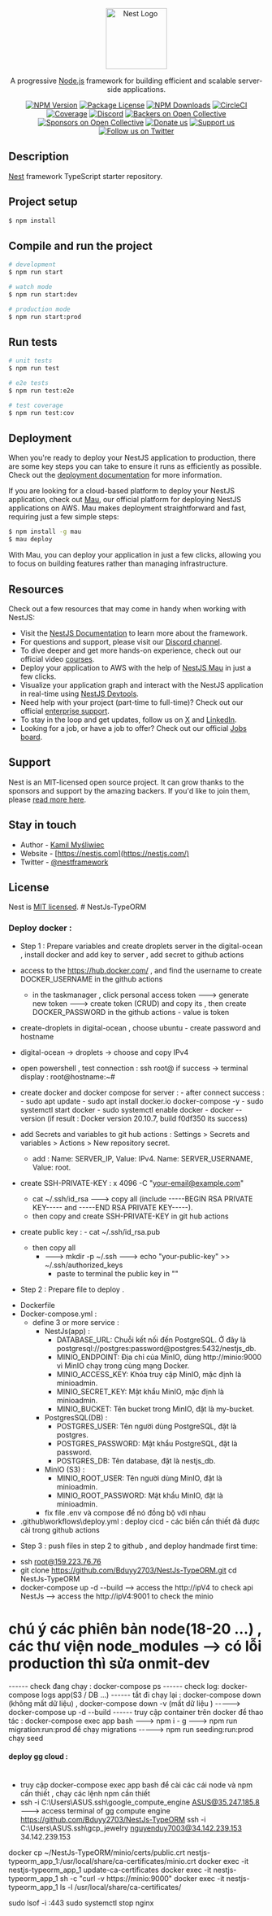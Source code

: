 <p align="center">
  <a href="http://nestjs.com/" target="blank"><img src="https://nestjs.com/img/logo-small.svg" width="120" alt="Nest Logo" /></a>
</p>

[circleci-image]: https://img.shields.io/circleci/build/github/nestjs/nest/master?token=abc123def456
[circleci-url]: https://circleci.com/gh/nestjs/nest

  <p align="center">A progressive <a href="http://nodejs.org" target="_blank">Node.js</a> framework for building efficient and scalable server-side applications.</p>
    <p align="center">
<a href="https://www.npmjs.com/~nestjscore" target="_blank"><img src="https://img.shields.io/npm/v/@nestjs/core.svg" alt="NPM Version" /></a>
<a href="https://www.npmjs.com/~nestjscore" target="_blank"><img src="https://img.shields.io/npm/l/@nestjs/core.svg" alt="Package License" /></a>
<a href="https://www.npmjs.com/~nestjscore" target="_blank"><img src="https://img.shields.io/npm/dm/@nestjs/common.svg" alt="NPM Downloads" /></a>
<a href="https://circleci.com/gh/nestjs/nest" target="_blank"><img src="https://img.shields.io/circleci/build/github/nestjs/nest/master" alt="CircleCI" /></a>
<a href="https://coveralls.io/github/nestjs/nest?branch=master" target="_blank"><img src="https://coveralls.io/repos/github/nestjs/nest/badge.svg?branch=master#9" alt="Coverage" /></a>
<a href="https://discord.gg/G7Qnnhy" target="_blank"><img src="https://img.shields.io/badge/discord-online-brightgreen.svg" alt="Discord"/></a>
<a href="https://opencollective.com/nest#backer" target="_blank"><img src="https://opencollective.com/nest/backers/badge.svg" alt="Backers on Open Collective" /></a>
<a href="https://opencollective.com/nest#sponsor" target="_blank"><img src="https://opencollective.com/nest/sponsors/badge.svg" alt="Sponsors on Open Collective" /></a>
  <a href="https://paypal.me/kamilmysliwiec" target="_blank"><img src="https://img.shields.io/badge/Donate-PayPal-ff3f59.svg" alt="Donate us"/></a>
    <a href="https://opencollective.com/nest#sponsor"  target="_blank"><img src="https://img.shields.io/badge/Support%20us-Open%20Collective-41B883.svg" alt="Support us"></a>
  <a href="https://twitter.com/nestframework" target="_blank"><img src="https://img.shields.io/twitter/follow/nestframework.svg?style=social&label=Follow" alt="Follow us on Twitter"></a>
</p>
  <!--[![Backers on Open Collective](https://opencollective.com/nest/backers/badge.svg)](https://opencollective.com/nest#backer)
  [![Sponsors on Open Collective](https://opencollective.com/nest/sponsors/badge.svg)](https://opencollective.com/nest#sponsor)-->

## Description

[Nest](https://github.com/nestjs/nest) framework TypeScript starter repository.

## Project setup

```bash
$ npm install
```

## Compile and run the project

```bash
# development
$ npm run start

# watch mode
$ npm run start:dev

# production mode
$ npm run start:prod
```

## Run tests

```bash
# unit tests
$ npm run test

# e2e tests
$ npm run test:e2e

# test coverage
$ npm run test:cov
```

## Deployment

When you're ready to deploy your NestJS application to production, there are some key steps you can take to ensure it runs as efficiently as possible. Check out the [deployment documentation](https://docs.nestjs.com/deployment) for more information.

If you are looking for a cloud-based platform to deploy your NestJS application, check out [Mau](https://mau.nestjs.com), our official platform for deploying NestJS applications on AWS. Mau makes deployment straightforward and fast, requiring just a few simple steps:

```bash
$ npm install -g mau
$ mau deploy
```

With Mau, you can deploy your application in just a few clicks, allowing you to focus on building features rather than managing infrastructure.

## Resources

Check out a few resources that may come in handy when working with NestJS:

- Visit the [NestJS Documentation](https://docs.nestjs.com) to learn more about the framework.
- For questions and support, please visit our [Discord channel](https://discord.gg/G7Qnnhy).
- To dive deeper and get more hands-on experience, check out our official video [courses](https://courses.nestjs.com/).
- Deploy your application to AWS with the help of [NestJS Mau](https://mau.nestjs.com) in just a few clicks.
- Visualize your application graph and interact with the NestJS application in real-time using [NestJS Devtools](https://devtools.nestjs.com).
- Need help with your project (part-time to full-time)? Check out our official [enterprise support](https://enterprise.nestjs.com).
- To stay in the loop and get updates, follow us on [X](https://x.com/nestframework) and [LinkedIn](https://linkedin.com/company/nestjs).
- Looking for a job, or have a job to offer? Check out our official [Jobs board](https://jobs.nestjs.com).

## Support

Nest is an MIT-licensed open source project. It can grow thanks to the sponsors and support by the amazing backers. If you'd like to join them, please [read more here](https://docs.nestjs.com/support).

## Stay in touch

- Author - [Kamil Myśliwiec](https://twitter.com/kammysliwiec)
- Website - [https://nestjs.com](https://nestjs.com/)
- Twitter - [@nestframework](https://twitter.com/nestframework)

## License

Nest is [MIT licensed](https://github.com/nestjs/nest/blob/master/LICENSE).
#   N e s t J s - T y p e O R M 
 
 


### Deploy docker :

* Step 1 : Prepare variables and create droplets server in the digital-ocean , install docker and add key to server , add secret to github actions

 - access to the https://hub.docker.com/ , and find the username to create DOCKER_USERNAME in the github actions 
    - in the taskmanager , click personal access token ---> generate new token ---> create token (CRUD) and copy its ,  then create DOCKER_PASSWORD in the github actions - value is token 

 - create-droplets in digital-ocean , choose ubuntu - create password and hostname  
 - digital-ocean -> droplets -> choose and copy IPv4 
 - open powershell , test connection : ssh root@<IPv4> if success -> terminal display : root@hostname:~#

 - create docker and docker compose for server : - after connect success : 
                                                 - sudo apt update
                                                 - sudo apt install docker.io docker-compose -y
                                                 - sudo systemctl start docker 
                                                 - sudo systemctl enable docker
                                                 - docker --version (if result : Docker version 20.10.7, build f0df350 its success)

- add Secrets and variables to git hub actions : Settings > Secrets and variables > Actions > New repository secret.
    - add : Name: SERVER_IP, Value: IPv4.
            Name: SERVER_USERNAME, Value: root.

- create SSH-PRIVATE-KEY : x 4096 -C "your-email@example.com"  
  - cat ~/.ssh/id_rsa ---> copy all (include -----BEGIN RSA PRIVATE KEY----- and -----END RSA PRIVATE KEY-----).
  - then copy and create SSH-PRIVATE-KEY in git hub actions

- create public key : - cat ~/.ssh/id_rsa.pub 
  - then copy all 
    - ---> mkdir -p ~/.ssh ---> echo "your-public-key" >> ~/.ssh/authorized_keys
      - paste to terminal the public key in ""

* Step 2 : Prepare file to deploy .

 - Dockerfile 
 - Docker-compose.yml : 
    - define 3 or more service :
      - NestJs(app) : 
        - DATABASE_URL: Chuỗi kết nối đến PostgreSQL. Ở đây là postgresql://postgres:password@postgres:5432/nestjs_db.
        - MINIO_ENDPOINT: Địa chỉ của MinIO, dùng http://minio:9000 vì MinIO chạy trong cùng mạng Docker.
        - MINIO_ACCESS_KEY: Khóa truy cập MinIO, mặc định là minioadmin.
        - MINIO_SECRET_KEY: Mật khẩu MinIO, mặc định là minioadmin.
        - MINIO_BUCKET: Tên bucket trong MinIO, đặt là my-bucket.
      - PostgresSQL(DB) :
        - POSTGRES_USER: Tên người dùng PostgreSQL, đặt là postgres.
        - POSTGRES_PASSWORD: Mật khẩu PostgreSQL, đặt là password.
        - POSTGRES_DB: Tên database, đặt là nestjs_db. 
      - MinIO (S3) :
        - MINIO_ROOT_USER: Tên người dùng MinIO, đặt là minioadmin.
        - MINIO_ROOT_PASSWORD: Mật khẩu MinIO, đặt là minioadmin. 
      - fix file .env và compose để nó đồng bộ với nhau
 - .github\workflows\deploy.yml : deploy cicd  -  các biến cần thiết đã được cài trong github actions

 * Step 3 : push files in step 2 to github , and deploy handmade first time: 
  - ssh root@159.223.76.76
  - git clone https://github.com/Bduyy2703/NestJs-TypeORM.git
    cd NestJs-TypeORM
  - docker-compose up -d --build
    --> access the http://ipV4 to check api NestJs 
    --> access the http://ipV4:9001 to check the minio 

# chú ý các phiên bản node(18-20 ...) , các thư viện node_modules --> có lỗi production thì sửa onmit-dev
------ check đang chạy : docker-compose ps
------ check log: docker-compose logs app(S3 / DB ...)
------ tắt đi chạy lại : docker-compose down (không mất dữ liệu)  , docker-compose down -v (mất dữ liệu ) ----->   docker-compose up -d --build
------ truy cập container trên docker để thao tác : docker-compose exec app bash --->        npm i - g      ---> npm run migration:run:prod  để chạy migrations -----> npm run seeding:run:prod chạy seed


#### deploy gg cloud : 
 # 
  - truy cập docker-compose exec app bash để cài các cái node và npm cần thiết , chạy các lệnh npm cần thiết 
  - ssh -i C:\Users\ASUS\.ssh\google_compute_engine ASUS@35.247.185.8   ---> access terminal of gg compute engine
https://github.com/Bduyy2703/NestJs-TypeORM
ssh -i C:\Users\ASUS\.ssh\gcp_jewelry nguyenduy7003@34.142.239.153    
34.142.239.153

docker cp ~/NestJs-TypeORM/minio/certs/public.crt nestjs-typeorm_app_1:/usr/local/share/ca-certificates/minio.crt
docker exec -it nestjs-typeorm_app_1 update-ca-certificates
docker exec -it nestjs-typeorm_app_1 sh -c "curl -v https://minio:9000"
docker exec -it nestjs-typeorm_app_1 ls -l /usr/local/share/ca-certificates/


sudo lsof -i :443 
sudo systemctl stop nginx